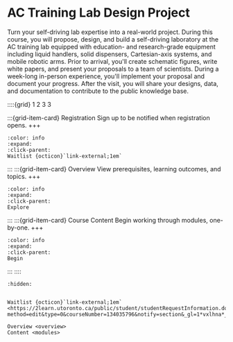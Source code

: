 # AC Training Lab Design Project

Turn your self-driving lab expertise into a real-world project. During this course, you will propose, design, and build a self-driving laboratory at the AC training lab equipped with education- and research-grade equipment including liquid handlers, solid dispensers, Cartesian-axis systems, and mobile robotic arms. Prior to arrival, you'll create schematic figures, write white papers, and present your proposals to a team of scientists. During a week-long in-person experience, you'll implement your proposal and document your progress. After the visit, you will share your designs, data, and documentation to contribute to the public knowledge base.

::::{grid} 1 2 3 3

:::{grid-item-card}  Registration
Sign up to be notified when registration opens.
+++
```{button-link} https://2learn.utoronto.ca/public/student/studentRequestInformation.do?method=edit&type=0&courseNumber=134035796&notify=section&_gl=1*vxlhna*_gcl_au*MTM3NDA3OTgxLjE3MTc3ODk2MDEuMTgwMDIzMTk5Ni4xNzE4MTE3NzM4LjE3MTgxMTgwMDM.*_ga*NTcwMDY4ODE3LjE2ODkyODk3MTE.*_ga_Z9DCN0QW9H*MTcxODExNzMzNC41My4xLjE3MTgxMTgwMzUuNjAuMC4w
:color: info
:expand:
:click-parent:
Waitlist {octicon}`link-external;1em`
```

:::
:::{grid-item-card}  Overview
View prerequisites, learning outcomes, and topics.
+++
```{button-ref} overview
:color: info
:expand:
:click-parent:
Explore
```
:::
:::{grid-item-card}  Course Content
Begin working through modules, one-by-one.
+++
```{button-ref} modules
:color: info
:expand:
:click-parent:
Begin
```
:::
::::


```{toctree}
:hidden:


Waitlist {octicon}`link-external;1em` <https://2learn.utoronto.ca/public/student/studentRequestInformation.do?method=edit&type=0&courseNumber=134035796&notify=section&_gl=1*vxlhna*_gcl_au*MTM3NDA3OTgxLjE3MTc3ODk2MDEuMTgwMDIzMTk5Ni4xNzE4MTE3NzM4LjE3MTgxMTgwMDM.*_ga*NTcwMDY4ODE3LjE2ODkyODk3MTE.*_ga_Z9DCN0QW9H*MTcxODExNzMzNC41My4xLjE3MTgxMTgwMzUuNjAuMC4w>

Overview <overview>
Content <modules>
```
